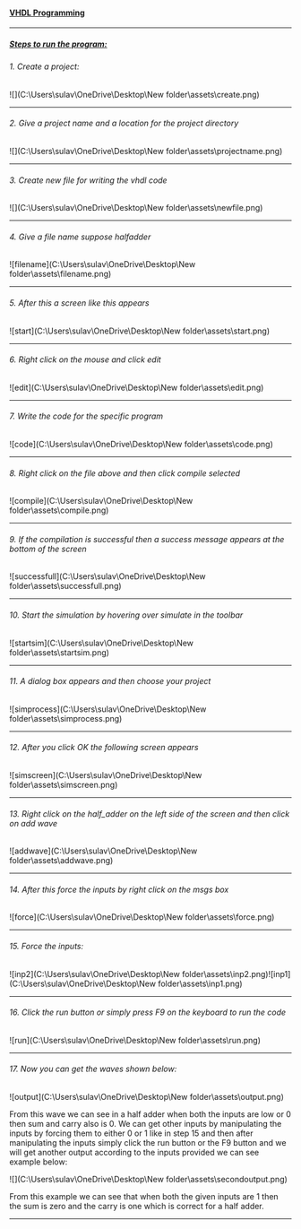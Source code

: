 #### <u>VHDL Programming</u>

---

##### <u>Steps to run the program:</u>

###### 1. Create a project:

![](C:\Users\sulav\OneDrive\Desktop\New folder\assets\create.png)

---

###### 2. Give a project name and a location for the project directory

![](C:\Users\sulav\OneDrive\Desktop\New folder\assets\projectname.png)

---

###### 3. Create new file for writing the vhdl code

![](C:\Users\sulav\OneDrive\Desktop\New folder\assets\newfile.png)

---

###### 4. Give a file name suppose halfadder

![filename](C:\Users\sulav\OneDrive\Desktop\New folder\assets\filename.png)

---

###### 5. After this a screen like this appears

![start](C:\Users\sulav\OneDrive\Desktop\New folder\assets\start.png)

---

###### 6. Right click on the mouse and click edit

![edit](C:\Users\sulav\OneDrive\Desktop\New folder\assets\edit.png)

---

###### 7. Write the code for the specific program

![code](C:\Users\sulav\OneDrive\Desktop\New folder\assets\code.png)

---

###### 8. Right click on the file above and then click compile selected

![compile](C:\Users\sulav\OneDrive\Desktop\New folder\assets\compile.png)

---

###### 9. If the compilation is successful then a success message appears at the bottom of the screen

![successfull](C:\Users\sulav\OneDrive\Desktop\New folder\assets\successfull.png)

---

###### 10. Start the simulation by hovering over simulate in the toolbar

![startsim](C:\Users\sulav\OneDrive\Desktop\New folder\assets\startsim.png)

---

###### 11. A dialog box appears and then choose your project

![simprocess](C:\Users\sulav\OneDrive\Desktop\New folder\assets\simprocess.png)

---

###### 12. After you click OK the following screen appears

![simscreen](C:\Users\sulav\OneDrive\Desktop\New folder\assets\simscreen.png)

---

###### 13. Right click on the half_adder on the left side of the screen and then click on add wave

![addwave](C:\Users\sulav\OneDrive\Desktop\New folder\assets\addwave.png)

---

###### 14. After this force the inputs by right click on the msgs box

![force](C:\Users\sulav\OneDrive\Desktop\New folder\assets\force.png)

---

###### 15. Force the inputs:

![inp2](C:\Users\sulav\OneDrive\Desktop\New folder\assets\inp2.png)![inp1](C:\Users\sulav\OneDrive\Desktop\New folder\assets\inp1.png)

---

###### 16. Click the run button or simply press F9 on the keyboard to run the code

![run](C:\Users\sulav\OneDrive\Desktop\New folder\assets\run.png)

---

###### 17. Now you can get the waves shown below:

![output](C:\Users\sulav\OneDrive\Desktop\New folder\assets\output.png)

From this wave we can see in a half adder when both the inputs are low or 0 then sum and carry also is 0. We can get other inputs by manipulating the inputs by forcing them to either 0 or 1 like in step 15 and then after manipulating the inputs simply click the run button or the F9 button and we will get another output according to the inputs provided we can see example below:

![](C:\Users\sulav\OneDrive\Desktop\New folder\assets\secondoutput.png)

From this example we can see that when both the given inputs are 1 then the sum is zero and the carry is one which is correct for a half adder.

---

